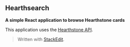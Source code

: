 ## Hearthsearch ##
**A simple React application to browse Hearthstone cards**

This application uses the [Hearthstone API](http://hearthstoneapi.com).


> Written with [StackEdit](https://stackedit.io/).
